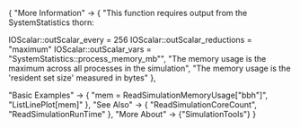 {
  "More Information" ->
   {
    "This function requires output from the SystemStatistics thorn:

IOScalar::outScalar_every      = 256
IOScalar::outScalar_reductions = \"maximum\"
IOScalar::outScalar_vars       = \"SystemStatistics::process_memory_mb\"",
    "The memory usage is the maximum across all processes in the simulation",
    "The memory usage is the 'resident set size' measured in bytes"
   },

  "Basic Examples" -> {
    "mem = ReadSimulationMemoryUsage[\"bbh\"]",
    "ListLinePlot[mem]"
    },
  "See Also" -> {
    "ReadSimulationCoreCount", "ReadSimulationRunTime"
   },
  "More About" -> {"SimulationTools"}
}
